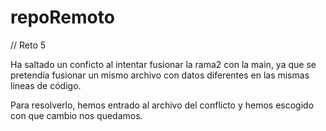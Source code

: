 # repoRemoto

// Reto 5

Ha saltado un conficto al intentar fusionar la rama2 con la main, ya que se pretendía fusionar un mismo archivo con datos diferentes en las mismas lineas de código.

Para resolverlo, hemos entrado al archivo del conflicto y hemos escogido con que cambio nos quedamos.
